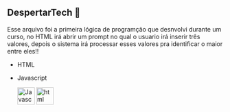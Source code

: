 ## DespertarTech 🤖

Esse arquivo foi a primeira lógica de programção que desnvolvi durante um curso, no HTML irá abrir um prompt no qual o usuario irá inserir três valores, depois o sistema irá processar esses valores pra identificar o maior entre eles!!

- HTML
- Javascript

  <img src="https://cdn.jsdelivr.net/gh/devicons/devicon/icons/javascript/javascript-original.svg" aling = "center" alt = "Javascript" height = "40" width = "40" />
  <img src="https://cdn.jsdelivr.net/gh/devicons/devicon/icons/html5/html5-original.svg" aling = "center" alt = "html" height = "40" width = "40" />

